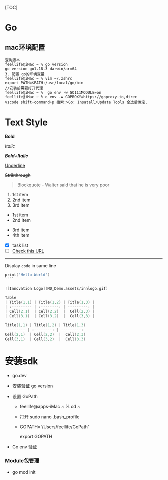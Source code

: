
[TOC]

# Go
## mac环境配置

```shell
查询版本
feellife@iMac ~ % go version
go version go1.18.3 darwin/arm64
3. 配置 go的环境变量
feellife@iMac ~ % vim ~/.zshrc
export PATH=$PATH:/usr/local/go/bin
//安装前需要打开代理
feellife@iMac ~ %  go env -w GO111MODULE=on
feellife@iMac ~ % o env -w GOPROXY=https://goproxy.io,direc
vscode shift+command+p 搜索:>Go: Insatall/Update Tools 全选后确定,

```



# Text Style

**Bold**

*Italic*

***Bold+Italic***

<u>Underline</u>

~~Strikthrough~~

>Blockquote - Walter said that he is very poor

1. 1st item
2. 2nd item
3. 3rd item

* 1st item
* 2nd Item
+ 3rd item
+ 4th item

- [x] task list
- [ ] [Check this URL](http://www.hello.com)

---

Display `code` in same line 

```C
print("Hello World")
​````

![Innovation Logo](MD_Demo.assets/innlogo.gif)

Table
| Title(1,1) | Title(1,2) | Title(1,3) |
| :--------- | :--------: | ---------: |
| Cell(2,1)  | Cell(2,2)  |  Cell(2,3) |
| Cell(3,1)  | Cell(3,2)  |  Cell(3,3) |

Title(1,1) | Title(1,2) | Title(1,3)
--------- | :--------: | ---------:
Cell(2,1)  | Cell(2,2)  |  Cell(2,3)
Cell(3,1)  | Cell(3,2)  |  Cell(3,3)


```
# 安装sdk

- go.dev 

- 安装验证 go version

- 设置 GoPath  

  - feellife@apps-iMac ~ % cd ~


  - 打开 sudo nano .bash_profile


  - GOPATH='/Users/feellife/GoPath' 

    export GOPATH

- Go env 验证

### Module包管理

- go mod init 